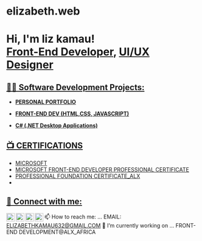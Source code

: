 # elizabeth.web

<h1>Hi, I'm liz kamau! <br/><a href="https://github.com/nyaruakamau1">Front-End Developer</a>, <a href="https://www.linkedin.com/in/nyaruakamau/">UI/UX Designer </h1>

<h2>👨‍💻 Software Development Projects:</h2>

- <b>PERSONAL PORTFOLIO</b>
  
- <b>FRONT-END DEV (HTML,CSS, JAVASCRIPT)</b>
  
- <b>C# (.NET Desktop Applications)</b>
 
<h2>📺 CERTIFICATIONS </h2>

- MICROSOFT
- MICROSOFT FRONT-END DEVELOPER PROFESSIONAL CERTIFICATE
- PROFESSIONAL FOUNDATION CERTIFICATE_ALX
- 

<h2> 🤳 Connect with me:</h2>

[<img align="left" alt="JoshMadakor | YouTube" width="22px" src="https://cdn.jsdelivr.net/npm/simple-icons@v3/icons/youtube.svg" />][youtube]
[<img align="left" alt="JoshMadakor | Twitter" width="22px" src="https://cdn.jsdelivr.net/npm/simple-icons@v3/icons/twitter.svg" />][twitter]
[<img align="left" alt="JoshMadakor | LinkedIn" width="22px" src="https://cdn.jsdelivr.net/npm/simple-icons@v3/icons/linkedin.svg" />][linkedin]
[<img align="left" alt="JoshMadakor | Instagram" width="22px" src="https://cdn.jsdelivr.net/npm/simple-icons@v3/icons/instagram.svg" />][instagram]

[twitter]: https://twitter.com/nyaruakamau
[youtube]: https://www.youtube.com/c/nyaruakamau
[instagram]: https://www.instagram.com/nyaruakamau
[linkedin]: https://linkedin.com/in/nyaruakamau

 📫 How to reach me: ... EMAIL: ELIZABETHKAMAU632@GMAIL.COM
 🔭 I’m currently working on ... FRONT-END DEVELOPMENT@ALX_AFRICA
 

<!--
**joshmadakor1/joshmadakor1** is a ✨ _special_ ✨ repository because its `README.md` (this file) appears on your GitHub profile.

Here are some ideas to get you started:

- 🔭 I’m currently working on ...
- 🌱 I’m currently learning ...
- 👯 I’m looking to collaborate on ...
- 🤔 I’m looking for help with ...
- 💬 Ask me about ...
- 📫 How to reach me: ...
- 😄 Pronouns: ...
- ⚡ Fun fact: ...
-->
